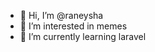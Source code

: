 - 👋 Hi, I’m @raneysha
- 👀 I’m interested in memes
- 🌱 I’m currently learning laravel

<!---
raneysha/raneysha is a ✨ special ✨ repository because its `README.md` (this file) appears on your GitHub profile.
You can click the Preview link to take a look at your changes.
--->
